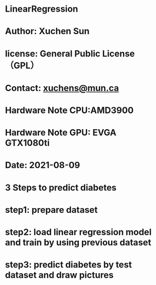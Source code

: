 # LinearRegression
# Author: Xuchen Sun
# license: General Public License （GPL）
# Contact: xuchens@mun.ca
# Hardware Note CPU:AMD3900
# Hardware Note GPU: EVGA GTX1080ti
# Date: 2021-08-09
# 3 Steps to predict diabetes
# step1: prepare dataset
# step2: load linear regression model and train by using previous dataset
# step3: predict diabetes by test dataset and draw pictures
#
